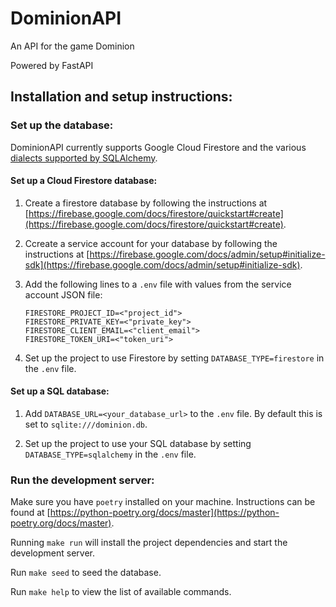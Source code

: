 # DominionAPI

An API for the game Dominion

Powered by FastAPI

## Installation and setup instructions:

### Set up the database:
DominionAPI currently supports Google Cloud Firestore and the various [dialects supported by SQLAlchemy](https://docs.sqlalchemy.org/en/14/dialects/). 

#### Set up a Cloud Firestore database:
1. Create a firestore database by following the instructions at [https://firebase.google.com/docs/firestore/quickstart#create](https://firebase.google.com/docs/firestore/quickstart#create).

2. Ccreate a service account for your database by following the instructions at [https://firebase.google.com/docs/admin/setup#initialize-sdk](https://firebase.google.com/docs/admin/setup#initialize-sdk).

3. Add the following lines to a `.env` file with values from the service account JSON file:
   ```shell
   FIRESTORE_PROJECT_ID=<"project_id">
   FIRESTORE_PRIVATE_KEY=<"private_key">
   FIRESTORE_CLIENT_EMAIL=<"client_email">
   FIRESTORE_TOKEN_URI=<"token_uri">
   ```

4. Set up the project to use Firestore by setting `DATABASE_TYPE=firestore` in the `.env` file.

#### Set up a SQL database:
1. Add `DATABASE_URL=<your_database_url>` to the `.env` file. By default this is set to `sqlite:///dominion.db`.

2. Set up the project to use your SQL database by setting `DATABASE_TYPE=sqlalchemy` in the `.env` file.

### Run the development server:
Make sure you have `poetry` installed on your machine. Instructions can be found at [https://python-poetry.org/docs/master](https://python-poetry.org/docs/master).

Running `make run` will install the project dependencies and start the development server.

Run `make seed` to seed the database.

Run `make help` to view the list of available commands.
